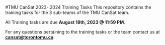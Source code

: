 #TMU CanSat 2023- 2024 Training Tasks
This repository contains the training tasks for the 3 sub-teams of the TMU CanSat team.

All Training tasks are due **August 18th, 2023 @ 11:59 PM**.

For any questions pertaining to the training tasks or the team contact us at **cansat@torontomu.ca**
